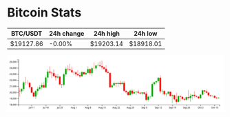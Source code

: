 # Bitcoin Stats

BTC/USDT|24h change|24h high|24h low|
|---|---|---|---|
|$19127.86|-0.00%|$19203.14|$18918.01|

<img src="./chart.svg">
